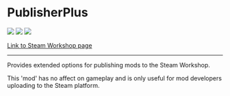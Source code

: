 # PublisherPlus
![](https://img.shields.io/badge/Mod_Version-{ReleaseVersion}-blue.svg)
![](https://img.shields.io/badge/Built_for_RimWorld-{GameVersion}-blue.svg)
![](https://img.shields.io/badge/Powered_by_Harmony-{HarmonyVersion}-blue.svg)

[Link to Steam Workshop page](https://steamcommunity.com/sharedfiles/filedetails/?id=1510554297)

------------

Provides extended options for publishing mods to the Steam Workshop.

This 'mod' has no affect on gameplay and is only useful for mod developers uploading to the Steam platform.
